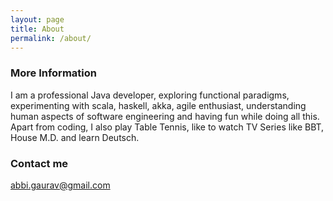 ```yaml
---
layout: page
title: About
permalink: /about/
---
```


### More Information

I am a professional Java developer, exploring functional paradigms, experimenting with scala, haskell, akka, agile enthusiast, understanding human aspects of software engineering and having fun while doing all this. Apart from coding, I also play Table Tennis, like to watch TV Series like BBT, House M.D. and learn Deutsch.

### Contact me

[abbi.gaurav@gmail.com](mailto:abbi.gaurav@gmail.com)